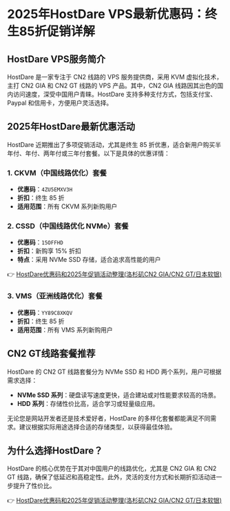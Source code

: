 # 2025年HostDare VPS最新优惠码：终生85折促销详解

## HostDare VPS服务简介

HostDare 是一家专注于 CN2 线路的 VPS 服务提供商，采用 KVM 虚拟化技术，主打 CN2 GIA 和 CN2 GT 线路的 VPS 产品。其中，CN2 GIA 线路因其出色的国内访问速度，深受中国用户青睐。HostDare 支持多种支付方式，包括支付宝、Paypal 和信用卡，方便用户灵活选择。

## 2025年HostDare最新优惠活动

HostDare 近期推出了多项促销活动，尤其是终生 85 折优惠，适合新用户购买半年付、年付、两年付或三年付套餐。以下是具体的优惠详情：

### 1. CKVM（中国线路优化）套餐
- **优惠码**：`4ZU5EMXV3H`
- **折扣**：终生 85 折
- **适用范围**：所有 CKVM 系列新购用户

### 2. CSSD（中国线路优化 NVMe）套餐
- **优惠码**：`15OFFHD`
- **折扣**：新购享 15% 折扣
- **特点**：采用 NVMe SSD 存储，适合追求高性能的用户

👉 [HostDare优惠码和2025年促销活动整理(洛杉矶CN2 GIA/CN2 GT/日本软银)](https://bit.ly/hostdare)

### 3. VMS（亚洲线路优化）套餐
- **优惠码**：`YY89C8XKQV`
- **折扣**：终生 85 折
- **适用范围**：所有 VMS 系列新购用户

## CN2 GT线路套餐推荐

HostDare 的 CN2 GT 线路套餐分为 NVMe SSD 和 HDD 两个系列，用户可根据需求选择：
- **NVMe SSD 系列**：硬盘读写速度更快，适合建站或对性能要求较高的场景。
- **HDD 系列**：存储性价比高，适合学习或轻量级应用。

无论您是网站开发者还是技术爱好者，HostDare 的多样化套餐都能满足不同需求。建议根据实际用途选择合适的存储类型，以获得最佳体验。

## 为什么选择HostDare？

HostDare 的核心优势在于其对中国用户的线路优化，尤其是 CN2 GIA 和 CN2 GT 线路，确保了低延迟和高稳定性。此外，灵活的支付方式和长期折扣活动进一步提升了性价比。

👉 [HostDare优惠码和2025年促销活动整理(洛杉矶CN2 GIA/CN2 GT/日本软银)](https://bit.ly/hostdare)